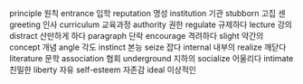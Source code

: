 principle	원칙
entrance	입학
reputation	명성
institution	기관
stubborn	고집 센
greeting	인사
curriculum	교육과정
authority	권한
regulate	규제하다
lecture	강의
distract	산만하게 하다
paragraph	단락
encourage	격려하다
slight	약간의
concept	개념
angle	각도
instinct	본능
seize	잡다
internal	내부의
realize	깨닫다
literature	문학
association	협회
underground	지하의
socialize	어울리다
intimate	친밀한
liberty	자유
self-esteem	자존감
ideal	이상적인
